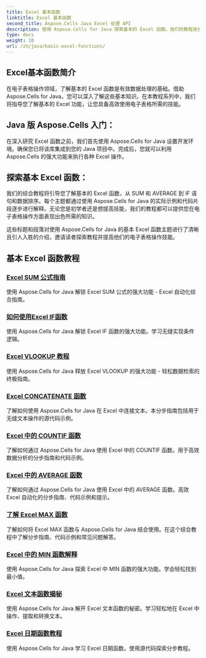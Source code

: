 ```yaml
---
title: Excel 基本函数
linktitle: Excel 基本函数
second_title: Aspose.Cells Java Excel 处理 API
description: 使用 Aspose.Cells for Java 探索基本的 Excel 函数。我们的教程逐步涵盖基础知识。电子表格操作入门
type: docs
weight: 10
url: /zh/java/basic-excel-functions/
---
```

## Excel基本函数简介

在电子表格操作领域，了解基本的 Excel 函数是有效数据处理的基础。借助 Aspose.Cells for Java，您可以深入了解这些基本知识。在本教程系列中，我们将指导您了解基本的 Excel 功能，让您具备高效使用电子表格所需的技能。

## Java 版 Aspose.Cells 入门：

在深入研究 Excel 函数之前，我们首先使用 Aspose.Cells for Java 设置开发环境。确保您已将该库集成到您的 Java 项目中。完成后，您就可以利用 Aspose.Cells 的强大功能来执行各种 Excel 操作。

## 探索基本 Excel 函数：

我们的综合教程将引导您了解基本的 Excel 函数，从 SUM 和 AVERAGE 到 IF 语句和数据排序。每个主题都通过使用 Aspose.Cells for Java 的实际示例和代码片段逐步进行解释。无论您是初学者还是想提高技能，我们的教程都可以提供您在电子表格操作方面表现出色所需的知识。

这些标题和段落对使用 Aspose.Cells for Java 的基本 Excel 函数主题进行了清晰且引人入胜的介绍，邀请读者探索教程并提高他们的电子表格操作技能。

## 基本 Excel 函数教程
### [Excel SUM 公式指南](./excel-sum-formula-guide/)
使用 Aspose.Cells for Java 解锁 Excel SUM 公式的强大功能 - Excel 自动化综合指南。
### [如何使用Excel IF函数](./how-to-use-excel-if-function/)
使用 Aspose.Cells for Java 解锁 Excel IF 函数的强大功能。学习无缝实现条件逻辑。
### [Excel VLOOKUP 教程](./excel-vlookup-tutorial/)
使用 Aspose.Cells for Java 释放 Excel VLOOKUP 的强大功能 - 轻松数据检索的终极指南。
### [Excel CONCATENATE 函数](./excel-concatenate-function/)
了解如何使用 Aspose.Cells for Java 在 Excel 中连接文本。本分步指南包括用于无缝文本操作的源代码示例。
### [Excel 中的 COUNTIF 函数](./countif-function-in-excel/)
了解如何通过 Aspose.Cells for Java 使用 Excel 中的 COUNTIF 函数。用于高效数据分析的分步指南和代码示例。
### [Excel 中的 AVERAGE 函数](./average-function-in-excel/)
了解如何通过 Aspose.Cells for Java 使用 Excel 中的 AVERAGE 函数。高效 Excel 自动化的分步指南、代码示例和提示。
### [了解 Excel MAX 函数](./understanding-excel-max-function/)
了解如何将 Excel MAX 函数与 Aspose.Cells for Java 结合使用。在这个综合教程中了解分步指南、代码示例和常见问题解答。
### [Excel 中的 MIN 函数解释](./min-function-in-excel-explained/)
使用 Aspose.Cells for Java 探索 Excel 中 MIN 函数的强大功能。学会轻松找到最小值。
### [Excel 文本函数揭秘](./excel-text-functions-demystified/)
使用 Aspose.Cells for Java 解开 Excel 文本函数的秘密。学习轻松地在 Excel 中操作、提取和转换文本。
### [Excel 日期函数教程](./excel-date-functions-tutorial/)
使用 Aspose.Cells for Java 学习 Excel 日期函数。使用源代码探索分步教程。